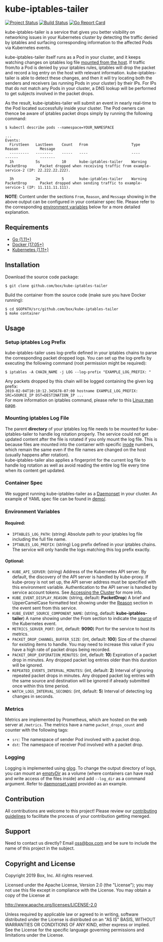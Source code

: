 # kube-iptables-tailer

[![Project Status](https://opensource.box.com/badges/active.svg)](https://opensource.box.com/badges)
[![Build Status](https://travis-ci.com/box/kube-iptables-tailer.svg?token=xQMR2mqCqLKhWA2AL639&branch=master)](https://travis-ci.com/box/kube-iptables-tailer)
[![Go Report Card](https://goreportcard.com/badge/github.com/box/kube-iptables-tailer)](https://goreportcard.com/report/github.com/box/kube-iptables-tailer)

kube-iptables-tailer is a service that gives you better visibility on networking issues in your Kubernetes cluster by detecting the traffic denied by iptables and surfacing corresponding information to the affected Pods via Kubernetes events.

kube-iptables-tailer itself runs as a Pod in your cluster, and it keeps watching changes on iptables log file [mounted from the host](#mounting-iptables-log-file). If traffic from/to a Pod is denied by your iptables rules, iptables will drop the packet and record a log entry on the host with relevant information. kube-iptables-tailer is able to detect these changes, and then it will try locating both the senders and receivers (as running Pods in your cluster) by their IPs. For IPs that do not match any Pods in your cluster, a DNS lookup will be performed to get subjects involved in the packet drops.

As the result, kube-iptables-tailer will submit an event in nearly real-time to the Pod located successfully inside your cluster. The Pod owners can thence be aware of iptables packet drops simply by running the following command:  

```shell
$ kubectl describe pods --namespace=YOUR_NAMESPACE

...
Events:
  FirstSeen   LastSeen    Count   From                    Type          Reason          Message
  ---------   --------	  -----	  ----                    ----          ------          -------
  1h          5s          10      kube-iptables-tailer    Warning       PacketDrop      Packet dropped when receiving traffic from example-service-2 (IP: 22.222.22.222).
  
  3h          2m          5       kube-iptables-tailer    Warning       PacketDrop      Packet dropped when sending traffic to example-service-1 (IP: 11.111.11.111).
```
**NOTE**: Content under the sections `From`, `Reason`, and `Message` showing in the above output can be configured in your container spec file. Please refer to the corresponding [environment variables](#environment-variables) below for a more detailed explanation.

## Requirements
* [Go (1.11+)](https://golang.org/dl/)
* [Docker (17.05+)](https://www.docker.com/get-started)
* [Kubernetes (1.11+)](https://kubernetes.io/docs/setup/)

## Installation

Download the source code package:
```shell
$ git clone github.com/box/kube-iptables-tailer
```

Build the container from the source code (make sure you have Docker running):
```shell
$ cd $GOPATH/src/github.com/box/kube-iptables-tailer
$ make container
```

## Usage 

### Setup iptables Log Prefix
kube-iptables-tailer uses log-prefix defined in your iptables chains to parse the corresponding packet dropped logs. You can set up the log-prefix by executing the following command (root permission might be required):    
```shell
$ iptables -A CHAIN_NAME -j LOG --log-prefix "EXAMPLE_LOG_PREFIX: "
```  

Any packets dropped by this chain will be logged containing the given log prefix:  
`2019-02-04T10:10:12.345678-07:00 hostname EXAMPLE_LOG_PREFIX: SRC=SOURCE_IP DST=DESTINATION_IP ...`  
For more information on iptables command, please refer to this [Linux man page](https://linux.die.net/man/8/iptables).

### Mounting iptables Log File
The parent **directory** of your iptables log file needs to be mounted for kube-iptables-tailer to handle log rotation properly. The service could not get updated content after the file is rotated if you only mount the log file. This is because files are mounted into the container with specific [inode](https://en.wikipedia.org/wiki/Inode) numbers, which remain the same even if the file names are changed on the host (usually happens after rotation).   
kube-iptables-tailer also applies a fingerprint for the current log file to handle log rotation as well as avoid reading the entire log file every time when its content get updated.

### Container Spec
We suggest running kube-iptables-tailer as a [Daemonset](https://kubernetes.io/docs/concepts/workloads/controllers/daemonset/) in your cluster. An example of YAML spec file can be found in [demo/](demo/).

### Environment Variables 

#### Required: 
* `IPTABLES_LOG_PATH`: (string) Absolute path to your iptables log file including the full file name. 
* `IPTABLES_LOG_PREFIX`: (string) Log prefix defined in your iptables chains. The service will only handle the logs matching this log prefix exactly.

#### Optional:
* `KUBE_API_SERVER`: (string) Address of the Kubernetes API server. By default, the discovery of the API server is handled by kube-proxy. If kube-proxy is not set up, the API server address must be specified with this environment variable. Authentication to the API server is handled by service account tokens. See [Accessing the Cluster](http://kubernetes.io/docs/user-guide/accessing-the-cluster/#accessing-the-api-from-a-pod) for more info.
* `KUBE_EVENT_DISPLAY_REASON`: (string, default: **PacketDrop**) A brief and UpperCamelCase formatted text showing under the [Reason](https://godoc.org/k8s.io/client-go/tools/record#EventRecorder) section in the event sent from this service.
* `KUBE_EVENT_SOURCE_COMPONENT_NAME`: (string, default: **kube-iptables-tailer**) A name showing under the From section to indicate the [source](https://godoc.org/k8s.io/api/core/v1#EventSource) of the Kubernetes event. 
* `METRICS_SERVER_PORT`: (int, default: **9090**) Port for the service to host its metrics.
* `PACKET_DROP_CHANNEL_BUFFER_SIZE`: (int, default: **100**) Size of the channel for existing items to handle. You may need to increase this value if you have a high rate of packet drops being recorded.
* `PACKET_DROP_EXPIRATION_MINUTES`: (int, default: **10**) Expiration of a packet drop in minutes. Any dropped packet log entries older than this duration will be ignored.
* `REPEATED_EVENTS_INTERVAL_MINUTES`: (int, default: **2**) Interval of ignoring repeated packet drops in minutes. Any dropped packet log entries with the same source and destination will be ignored if already submitted once within this time period. 
* `WATCH_LOGS_INTERVAL_SECONDS`: (int, default: **5**) Interval of detecting log changes in seconds. 

### Metrics 
Metrics are implemented by Prometheus, which are hosted on the web server at `/metrics`. The metrics have a name `packet_drops_count` and counter with the following tags:
* `src`: The namespace of sender Pod involved with a packet drop.
* `dst`: The namespace of receiver Pod involved with a packet drop.

### Logging
Logging is implemented using [glog](https://godoc.org/github.com/golang/glog). To change the output directory of logs, you can mount an [emptyDir](https://kubernetes.io/docs/concepts/storage/volumes/#emptydir) as a volume (where containers can have read and write access of the files inside) and add `--log_dir` as a command argument. Refer to [daemonset.yaml](demo/daemonset.yaml) provided as an example.

## Contribution
All contributions are welcome to this project! Please review our [contributing guidelines](CONTRIBUTING.md) to facilitate the process of your contribution getting mereged. 

## Support
Need to contact us directly? Email oss@box.com and be sure to include the name of this project in the subject.

## Copyright and License
Copyright 2019 Box, Inc. All rights reserved.

Licensed under the Apache License, Version 2.0 (the "License");
you may not use this file except in compliance with the License.
You may obtain a copy of the License at

   http://www.apache.org/licenses/LICENSE-2.0

Unless required by applicable law or agreed to in writing, software
distributed under the License is distributed on an "AS IS" BASIS,
WITHOUT WARRANTIES OR CONDITIONS OF ANY KIND, either express or implied.
See the License for the specific language governing permissions and
limitations under the License.
